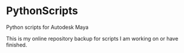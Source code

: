 # PythonScripts

Python scripts for Autodesk Maya

This is my online repository backup for scripts I am working on or have finished. 
